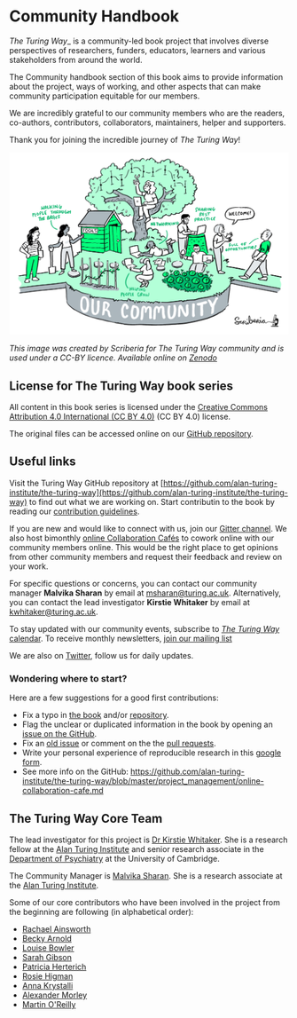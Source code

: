 # Community Handbook

_The Turing Way__ is a community-led book project that involves diverse perspectives of researchers, funders, educators, learners and various stakeholders from around the world.

The Community handbook section of this book aims to provide information about the project, ways of working, and other aspects that can make community participation equitable for our members.

We are incredibly grateful to our community members who are the readers, co-authors, contributors, collaborators, maintainers, helper and supporters.

Thank you for joining the incredible journey of _The Turing Way_!

![A garden full of folks working on different parts of the garden. Someone is welcoking others, someone is teaching the basics, someone is writing best practices and someone is helping this community grow.](../figures/community.jpg)

*This image was created by Scriberia for The Turing Way community and is used under a CC-BY licence. Available online on [Zenodo](http://doi.org/10.5281/zenodo.3695300)*

## License for The Turing Way book series

All content in this book series is licensed under the [Creative Commons Attribution 4.0 International (CC BY 4.0)](https://creativecommons.org/licenses/by/4.0/deed.ast) (CC BY 4.0) license.

The original files can be accessed online on our [GitHub repository](https://github.com/alan-turing-institute/the-turing-way/tree/master/book/website).

## Useful links

Visit the Turing Way GitHub repository at [https://github.com/alan-turing-institute/the-turing-way](https://github.com/alan-turing-institute/the-turing-way) to find out what we are working on.
Start contributin to the book by reading our [contribution guidelines](https://github.com/alan-turing-institute/the-turing-way/blob/master/CONTRIBUTING.md).

If you are new and would like to connect with us, join our [Gitter channel](https://gitter.im/alan-turing-institute/the-turing-way).
We also host bimonthly [online Collaboration Cafés](https://github.com/alan-turing-institute/the-turing-way/blob/master/project_management/online-collaboration-cafe.md) to cowork online with our community members online.
This would be the right place to get opinions from other community members and request their feedback and review on your work.

For specific questions or concerns, you can contact our community manager **Malvika Sharan** by email at [msharan@turing.ac.uk](mailto:msharan@turing.ac.uk).
Alternatively, you can contact the lead investigator **Kirstie Whitaker** by email at [kwhitaker@turing.ac.uk](mailto:kwhitaker@turing.ac.uk).

To stay updated with our community events, subscribe to [_The Turing Way_ calendar](https://calendar.google.com/calendar?cid=dGhldHVyaW5nd2F5QGdtYWlsLmNvbQ).
To receive monthly newsletters, [join our mailing list](https://tinyletter.com/TuringWay)

We are also on [Twitter](https://twitter.com/turingway), follow us for daily updates.

### Wondering where to start?

Here are a few suggestions for a good first contributions:

- Fix a typo in [the book](https://the-turing-way.netlify.com) and/or [repository](https://github.com/alan-turing-institute/the-turing-way).
- Flag the unclear or duplicated information in the book by opening an [issue on the GitHub](https://github.com/alan-turing-institute/the-turing-way/issues).
- Fix an [old issue](https://github.com/alan-turing-institute/the-turing-way/issues) or comment on the the [pull requests](https://github.com/alan-turing-institute/the-turing-way/pulls).
- Write your personal experience of reproducible research in this [google form](https://goo.gl/forms/akFqZEIy2kxAjfZW2).
- See more info on the GitHub: https://github.com/alan-turing-institute/the-turing-way/blob/master/project_management/online-collaboration-cafe.md

## The Turing Way Core Team

The lead investigator for this project is [Dr Kirstie Whitaker](https://whitakerlab.github.io/about).
She is a research fellow at the [Alan Turing Institute](http://turing.ac.uk) and senior research associate in the [Department of Psychiatry](https://www.psychiatry.cam.ac.uk) at the University of Cambridge.

The Community Manager is [Malvika Sharan](https://about.me/malvikasharan). She is a research associate at the [Alan Turing Institute](http://turing.ac.uk).

Some of our core contributors who have been involved in the project from the beginning are following (in alphabetical order):

* [Rachael Ainsworth](https://github.com/alan-turing-institute/the-turing-way/blob/master/contributors.md#rachael-ainsworth)
* [Becky Arnold](https://github.com/alan-turing-institute/the-turing-way/blob/master/contributors.md#becky-arnold)
* [Louise Bowler](https://github.com/alan-turing-institute/the-turing-way/blob/master/contributors.md#louise-bowler)
* [Sarah Gibson](https://github.com/alan-turing-institute/the-turing-way/blob/master/contributors.md#sarah-gibson)
* [Patricia Herterich](https://github.com/alan-turing-institute/the-turing-way/blob/master/contributors.md#patricia-herterich)
* [Rosie Higman](https://github.com/alan-turing-institute/the-turing-way/blob/master/contributors.md#rosie-higman)
* [Anna Krystalli](https://github.com/alan-turing-institute/the-turing-way/blob/master/contributors.md#anna-krystalli)
* [Alexander Morley](https://github.com/alan-turing-institute/the-turing-way/blob/master/contributors.md#alexander-morley)
* [Martin O'Reilly](https://github.com/alan-turing-institute/the-turing-way/blob/master/contributors.md#martin-oreilly)
